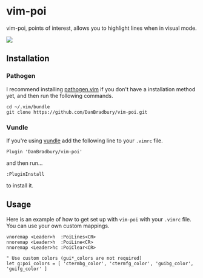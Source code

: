 # vim-poi

vim-poi, points of interest, allows you to highlight lines when in visual mode.

![](http://i.imgur.com/kqbHMjA.gif)

## Installation

### Pathogen
I recommend installing [pathogen.vim](https://github.com/tpope/vim-pathogen) if you don't have a installation method yet, and
then run the following commands.

```
cd ~/.vim/bundle
git clone https://github.com/DanBradbury/vim-poi.git
```

### Vundle
If you're using [vundle](https://github.com/gmarik/Vundle.vim.git) add the following line to your `.vimrc` file.
```vim
Plugin 'DanBradbury/vim-poi'
```

and then run...

```vim
:PluginInstall
```

to install it.

## Usage
Here is an example of how to get set up with `vim-poi` with your `.vimrc` file. You can use your own custom mappings.

```vim
vnoremap <Leader>h  :PoiLines<CR>
nnoremap <Leader>h  :PoiLine<CR>
nnoremap <Leader>hc :PoiClear<CR>

" Use custom colors (gui*_colors are not required)
let g:poi_colors = [ 'ctermbg_color', 'ctermfg_color', 'guibg_color', 'guifg_color' ]
```

